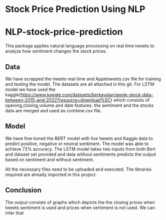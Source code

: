 # Stock Price Prediction Using NLP

# NLP-stock-price-prediction

This package applies natural language processing on real time tweets to analyze how sentiment changes the stock prices.

## Data

We have scrapped the tweets real time and Appletweets.csv file for training and testing the model. The datasets are all attached in this git.
For LSTM model we have used the kaggle(https://www.kaggle.com/datasets/berkayalan/apple-stock-data-between-2015-and-2022?resource=download%5C) which consists of opening,closing,volume and date features. the sentiment and the stocks data are merged and 
used as combine.csv file.

## Model

We have fine-tuned the BERT model with live tweets and Kaggle data to predict positive, negative or neutral sentiment. The model was able to achieve 72% accuracy. The LSTM model takes two inputs from both Bert and dataset set provided and data without sentiments predicts the output based on sentiment and without sentiment.

All the necessary files need to be uploaded and executed. The libraries required are already imported in this project.

## Conclusion

The output consists of graphs which depicts the the closing prices when tweets sentiment is used and prices when sentiment is not used. We can infer that 


